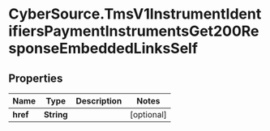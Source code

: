 # CyberSource.TmsV1InstrumentIdentifiersPaymentInstrumentsGet200ResponseEmbeddedLinksSelf

## Properties
Name | Type | Description | Notes
------------ | ------------- | ------------- | -------------
**href** | **String** |  | [optional] 


